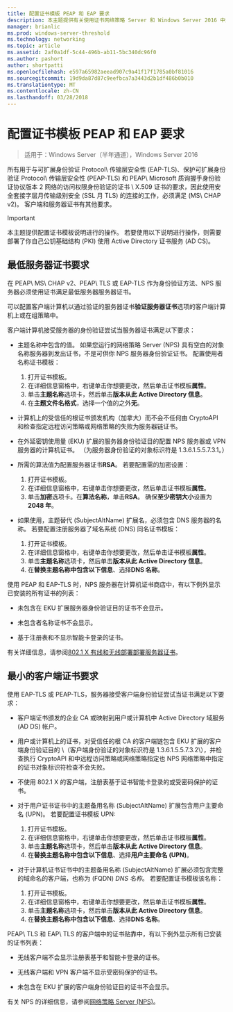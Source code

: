 ```yaml
---
title: 配置证书模板 PEAP 和 EAP 要求
description: 本主题提供有关使用证书网络策略 Server 和 Windows Server 2016 中远程访问的信息。
manager: brianlic
ms.prod: windows-server-threshold
ms.technology: networking
ms.topic: article
ms.assetid: 2af0a1df-5c44-496b-ab11-5bc340dc96f0
ms.author: pashort
author: shortpatti
ms.openlocfilehash: e597a65982aeead907c9a41f17f1785a0bf81016
ms.sourcegitcommit: 19d9da87d87c9eefbca7a3443d2b1df486b0b010
ms.translationtype: MT
ms.contentlocale: zh-CN
ms.lasthandoff: 03/28/2018
---
```

# <a name="configure-certificate-templates-for-peap-and-eap-requirements"></a>配置证书模板 PEAP 和 EAP 要求

>适用于：Windows Server（半年通道），Windows Server 2016

所有用于与可扩展身份验证 Protocol\ 传输层安全性 \(EAP\-TLS\)、保护可扩展身份验证 Protocol\ 传输层安全性 \(PEAP\-TLS\) 和 PEAP\ Microsoft 质询握手身份验证协议版本 2 网络的访问权限身份验证的证书 \ X.509 证书的要求，因此使用安全套接字层月传输级别安全 (SSL 月 TLS) 的连接的工作，必须满足 (MS\ CHAP v2\)。 客户端和服务器证书有其他要求。

>[!IMPORTANT]
>本主题提供配置证书模板说明进行的操作。 若要使用以下说明进行操作，则需要部署了你自己公钥基础结构 \(PKI\) 使用 Active Directory 证书服务 \(AD CS\)。

## <a name="minimum-server-certificate-requirements"></a>最低服务器证书要求

在 PEAP\ MS\ CHAP v2、PEAP\ TLS 或 EAP\-TLS 作为身份验证方法、NPS 服务器必须使用证书满足最低服务器服务器证书。 

可以配置客户端计算机以通过验证的服务器证书**验证服务器证书**选项的客户端计算机上或在组策略中。 

客户端计算机接受服务器的身份验证尝试当服务器证书满足以下要求：

- 主题名称中包含的值。 如果您运行的网络策略 Server (NPS) 具有空白的对象名称服务器到发出证书，不是可供你 NPS 服务器身份验证证书。 配置使用者名称证书模板：

    1. 打开证书模板。
    2. 在详细信息窗格中，右键单击你想要更改，然后单击证书模板**属性**。
    3. 单击**主题名称**选项卡，然后单击**版本从此 Active Directory 信息**。
    4. 在**主题文件名格式**，选择一个值的之外**无**。

- 计算机上的受信任的根证书颁发机构（加拿大）而不会不任何由 CryptoAPI 和检查指定远程访问策略或网络策略的失败为服务器链证书。

- 在外延密钥使用量 (EKU) 扩展的服务器身份验证目的配置 NPS 服务器或 VPN 服务器的计算机证书。 （为服务器身份验证的对象标识符是 1.3.6.1.5.5.7.3.1。）

- 所需的算法值为配置服务器证书**RSA**。 若要配置需的加密设置：

    1. 打开证书模板。
    2. 在详细信息窗格中，右键单击你想要更改，然后单击证书模板**属性**。
    3. 单击**加密**选项卡。在**算法名称**，单击**RSA**。 确保**至少密钥大小**设置为**2048 年**。

- 如果使用，主题替代 (SubjectAltName) 扩展名，必须包含 DNS 服务器的名称。 若要配置注册服务器了域名系统 (DNS) 同名证书模板： 

    1. 打开证书模板。
    2. 在详细信息窗格中，右键单击你想要更改，然后单击证书模板**属性**。
    3. 单击**主题名称**选项卡，然后单击**版本从此 Active Directory 信息**。
    4. 在**替换主题名称中包含以下信息**、选择**DNS 名称**。

使用 PEAP 和 EAP-TLS 时，NPS 服务器在计算机证书商店中，有以下例外显示已安装的所有证书的列表：

- 未包含在 EKU 扩展服务器身份验证目的证书不会显示。

- 未包含者名称证书不会显示。

- 基于注册表和不显示智能卡登录的证书。

有关详细信息，请参阅[802.1 X 有线和无线部署部署服务器证书](https://technet.microsoft.com/windows-server-docs/networking/core-network-guide/cncg/server-certs/deploy-server-certificates-for-802.1x-wired-and-wireless-deployments)。

## <a name="minimum-client-certificate-requirements"></a>最小的客户端证书要求

使用 EAP-TLS 或 PEAP-TLS，服务器接受客户端身份验证尝试当证书满足以下要求：

- 客户端证书颁发的企业 CA 或映射到用户或计算机中 Active Directory 域服务 \(AD DS\) 帐户。

- 用户或计算机上的证书，对受信任的根 CA 的客户端链包含 EKU 扩展的客户端身份验证目的 \（客户端身份验证的对象标识符是 1.3.6.1.5.5.7.3.2\），并检查执行 CryptoAPI 和中远程访问策略或网络策略指定也 NPS 网络策略中指定的证书对象标识符检查不会失败。

- 不使用 802.1 X 的客户端，注册表基于证书智能卡登录的或受密码保护的证书。

- 对于用户证书证书中的主题备用名称 \(SubjectAltName\) 扩展包含用户主要命名 \(UPN\)。 若要配置证书模板 UPN:

    1. 打开证书模板。
    2. 在详细信息窗格中，右键单击你想要更改，然后单击证书模板**属性**。
    3. 单击**主题名称**选项卡，然后单击**版本从此 Active Directory 信息**。
    4. 在**替换主题名称中包含以下信息**、选择**用户主要命名 \(UPN\)**。

- 对于计算机证书证书中的主题备用名称 \(SubjectAltName\) 扩展必须包含完整的域命名的客户端，也称为 \(FQDN\) *DNS 名称*。 若要配置证书模板该名称：

    1. 打开证书模板。
    2. 在详细信息窗格中，右键单击你想要更改，然后单击证书模板**属性**。
    3. 单击**主题名称**选项卡，然后单击**版本从此 Active Directory 信息**。
    4. 在**替换主题名称中包含以下信息**、选择**DNS 名称**。

PEAP\ TLS 和 EAP\ TLS 的客户端中的证书贴靠中，有以下例外显示所有已安装的证书列表：

- 无线客户端不会显示注册表基于和智能卡登录的证书。 

- 无线客户端和 VPN 客户端不显示受密码保护的证书。 

- 未包含在 EKU 扩展的客户端身份验证目的证书不会显示。


有关 NPS 的详细信息，请参阅[网络策略 Server (NPS)](nps-top.md)。
